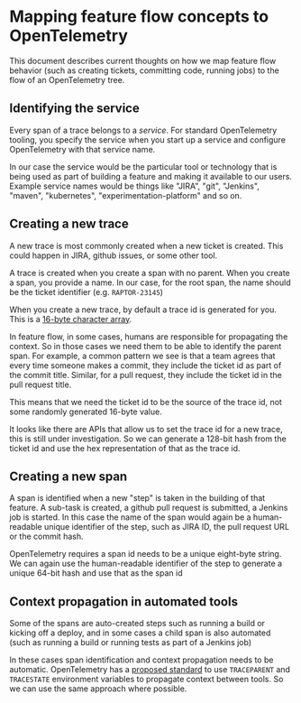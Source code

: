 # Mapping feature flow concepts to OpenTelemetry
This document describes current thoughts on how we map feature flow behavior (such as creating
tickets, committing code, running jobs) to the flow of an OpenTelemetry tree.

## Identifying the service
Every span of a trace belongs to a _service_. For standard OpenTelemetry tooling, you specify the
service when you start up a service and configure OpenTelemetry with that service name.

In our case the service would be the particular tool or technology that is being used as part of
building a feature and making it available to our users. Example service names would be things like 
"JIRA", "git", "Jenkins", "maven", "kubernetes", "experimentation-platform" and so on.

## Creating a new trace
A new trace is most commonly created when a new ticket is created. This could happen in JIRA,
github issues, or some other tool.

A trace is created when you create a span with no parent.  When you create a span, you provide a 
name. In our case, for the root span, the name should be the ticket identifier (e.g. `RAPTOR-23145`)

When you create a new trace, by default a trace id is generated for you.  This is a 
[16-byte character array](https://opentelemetry.io/docs/reference/specification/trace/api/#:~:text=The%20OpenTelemetry%20SpanContext%20representation%20conforms,least%20one%20non%2Dzero%20byte).

In feature flow, in some cases, humans are responsible for propagating the context. 
So in those cases we need them to be able to identify the parent span. For example, a common 
pattern we see is that a team agrees that every time someone makes a commit, they include the 
ticket id as part of the commit title.  Similar, for a pull request, they include the ticket id 
in the pull request title.

This means that we need the ticket id to be the source of the trace id, not some randomly generated
16-byte value.

It looks like there are APIs that allow us to set the trace id for a new trace, this is still under
investigation. So we can generate a 128-bit hash from the ticket id and use the hex representation of
that as the trace id.

## Creating a new span
A span is identified when a new "step" is taken in the building of that feature.  A sub-task is created,
a github pull request is submitted, a Jenkins job is started. In this case the name of the span would
again be a human-readable unique identifier of the step, such as JIRA ID, the pull request URL
or the commit hash.

OpenTelemetry requires a span id needs to be a unique eight-byte string.  We can again use the 
human-readable identifier of the step to generate a unique 64-bit hash and use that as the span id

## Context propagation in automated tools
Some of the spans are auto-created steps such as running a build or kicking off a deploy, and in some
cases a child span is also automated (such as running a build or running tests as part of a Jenkins job)

In these cases span identification and context propagation needs to be automatic. OpenTelemetry 
has a [proposed standard](https://github.com/open-telemetry/opentelemetry-specification/issues/740#issuecomment-904409379)
to use `TRACEPARENT` and `TRACESTATE` environment variables to propagate context between tools. So
we can use the same approach where possible.

